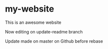 # my-website
This is an awesome website

Now editing on update-readme branch

Update made on master on Github before rebase
